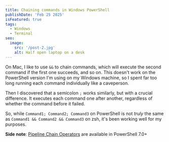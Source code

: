 ```yaml
---
title: Chaining commands in Windows PowerShell
publishDate: 'Feb 25 2025'
isFeatured: true
tags:
  - Windows
  - Terminal
seo:
  image:
    src: '/post-2.jpg'
    alt: Half open laptop on a desk
---
```


On Mac, I like to use `&&` to chain commands, which will execute the second command if the first one succeeds, and so on. This doesn't work on the PowerShell version I'm using on my Windows machine, so I spent far too long running each command individually like a caveperson.

Then I discovered that a semicolon `;` works similarly, but with a crucial difference. It executes each command one after another, regardless of whether the command before it failed.

So, while `Command1; Command2; Command3` on PowerShell is not _truly_ the same as `Command1 && Command2 && Command3` on zsh, it's been working well for my purposes.

**Side note**: [Pipeline Chain Operators](https://learn.microsoft.com/en-us/powershell/module/microsoft.powershell.core/about/about_pipeline_chain_operators?view=powershell-7.5&viewFallbackFrom=powershell-5.1) are available in PowerShell 7.0+
